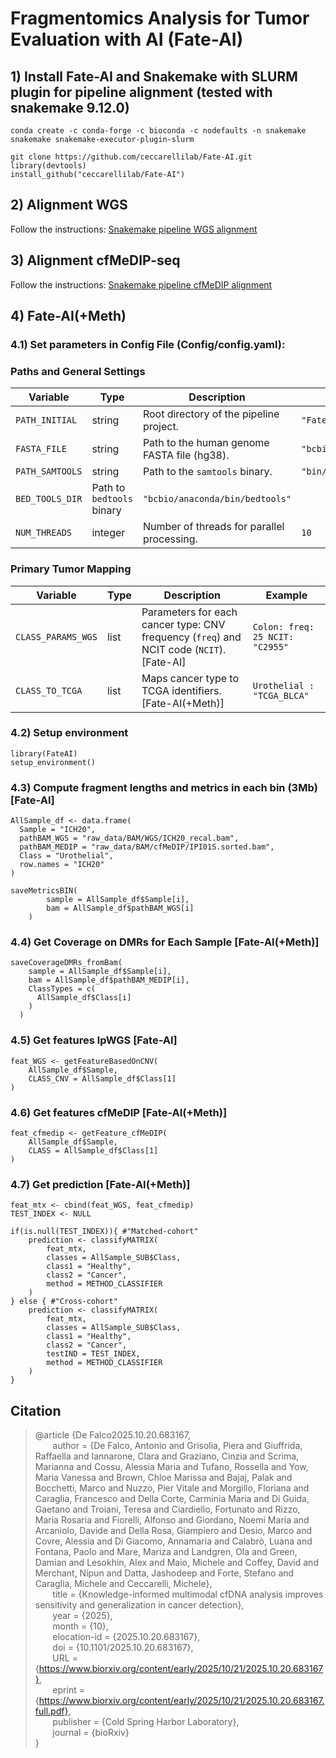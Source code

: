 # Fragmentomics Analysis for Tumor Evaluation with AI (Fate-AI)

## 1) Install Fate-AI and Snakemake with SLURM plugin for pipeline alignment (tested with snakemake 9.12.0)
```
conda create -c conda-forge -c bioconda -c nodefaults -n snakemake snakemake snakemake-executor-plugin-slurm

git clone https://github.com/ceccarellilab/Fate-AI.git
library(devtools)
install_github("ceccarellilab/Fate-AI")
```

## 2) Alignment WGS 
Follow the instructions: [Snakemake pipeline WGS alignment](https://github.com/ceccarellilab/Fate-AI/tree/main/WGS_alignment)

## 3) Alignment cfMeDIP-seq
Follow the instructions: [Snakemake pipeline cfMeDIP alignment](https://github.com/ceccarellilab/Fate-AI/tree/main/cfMeDIP_alignment)


## 4) Fate-AI(+Meth)

### 4.1) Set parameters in Config File (Config/config.yaml): 

### Paths and General Settings

| Variable | Type | Description | Example |
|----------|------|-------------|---------|
| `PATH_INITIAL` | string | Root directory of the pipeline project. | `"Fate-AI/"` |
| `FASTA_FILE` | string | Path to the human genome FASTA file (hg38). | `"bcbio/genomes/Hsapiens/hg38/seq/hg38.fa"` |
| `PATH_SAMTOOLS` | string | Path to the `samtools` binary. | `"bin/samtools"` |
| `BED_TOOLS_DIR` | Path to `bedtools` binary | `"bcbio/anaconda/bin/bedtools"` |
| `NUM_THREADS` | integer | Number of threads for parallel processing. | `10` |

### Primary Tumor Mapping

| Variable | Type | Description | Example |
|----------|------|-------------|---------|
| `CLASS_PARAMS_WGS` | list | Parameters for each cancer type: CNV frequency (`freq`) and NCIT code (`NCIT`). [Fate-AI]  | `Colon: freq: 25 NCIT: "C2955"` |
| `CLASS_TO_TCGA` | list | Maps cancer type to TCGA identifiers. [Fate-AI(+Meth)] | `Urothelial : "TCGA_BLCA"` |

### 4.2) Setup environment 
```
library(FateAI)
setup_environment()
```
### 4.3) Compute fragment lengths and metrics in each bin (3Mb) [Fate-AI]
```
AllSample_df <- data.frame(
  Sample = "ICH20", 
  pathBAM_WGS = "raw_data/BAM/WGS/ICH20_recal.bam", 
  pathBAM_MEDIP = "raw_data/BAM/cfMeDIP/IPI01S.sorted.bam", 
  Class = "Urothelial", 
  row.names = "ICH20"
)

saveMetricsBIN(
        sample = AllSample_df$Sample[i], 
        bam = AllSample_df$pathBAM_WGS[i]
    )
```

### 4.4) Get Coverage on DMRs for Each Sample [Fate-AI(+Meth)]

```
saveCoverageDMRs_fromBam(
    sample = AllSample_df$Sample[i],
    bam = AllSample_df$pathBAM_MEDIP[i],
    ClassTypes = c(
      AllSample_df$Class[i]
    )
  )
```


###  4.5) Get features lpWGS [Fate-AI]
```
feat_WGS <- getFeatureBasedOnCNV(
    AllSample_df$Sample, 
    CLASS_CNV = AllSample_df$Class[1]
)
```

###  4.6) Get features cfMeDIP [Fate-AI(+Meth)]
```
feat_cfmedip <- getFeature_cfMeDIP(
    AllSample_df$Sample,
    CLASS = AllSample_df$Class[1]
)

```

### 4.7) Get prediction [Fate-AI(+Meth)]

```
feat_mtx <- cbind(feat_WGS, feat_cfmedip)
TEST_INDEX <- NULL

if(is.null(TEST_INDEX)){ #"Matched-cohort"
    prediction <- classifyMATRIX(
        feat_mtx, 
        classes = AllSample_SUB$Class, 
        class1 = "Healthy", 
        class2 = "Cancer", 
        method = METHOD_CLASSIFIER
    )
} else { #"Cross-cohort"
    prediction <- classifyMATRIX(
        feat_mtx, 
        classes = AllSample_SUB$Class, 
        class1 = "Healthy", 
        class2 = "Cancer", 
        testIND = TEST_INDEX, 
        method = METHOD_CLASSIFIER
    )
}
```



## Citation

> @article {De Falco2025.10.20.683167,  
> &nbsp;&nbsp;&nbsp;&nbsp;&nbsp;&nbsp; author = {De Falco, Antonio and Grisolia, Piera and Giuffrida, Raffaella and Iannarone, Clara and Graziano, Cinzia and Scrima, Marianna and Cossu, Alessia Maria and Tufano, Rossella and Yow, Maria Vanessa and Brown, Chloe Marissa and Bajaj, Palak and Bocchetti, Marco and Nuzzo, Pier Vitale and Morgillo, Floriana and Caraglia, Francesco and Della Corte, Carminia Maria and Di Guida, Gaetano and Troiani, Teresa and Ciardiello, Fortunato and Rizzo, Maria Rosaria and Fiorelli, Alfonso and Giordano, Noemi Maria and Arcaniolo, Davide and Della Rosa, Giampiero and Desio, Marco and Covre, Alessia and Di Giacomo, Annamaria and Calabrò, Luana and Fontana, Paolo and Mare, Mariza and Landgren, Ola and Green, Damian and Lesokhin, Alex and Maio, Michele and Coffey, David and Merchant, Nipun and Datta, Jashodeep and Forte, Stefano and Caraglia, Michele and Ceccarelli, Michele},  
> &nbsp;&nbsp;&nbsp;&nbsp;&nbsp;&nbsp; title = {Knowledge-informed multimodal cfDNA analysis improves sensitivity and generalization in cancer detection},  
> &nbsp;&nbsp;&nbsp;&nbsp;&nbsp;&nbsp; year = {2025},  
> &nbsp;&nbsp;&nbsp;&nbsp;&nbsp;&nbsp; month = {10},  
> &nbsp;&nbsp;&nbsp;&nbsp;&nbsp;&nbsp; elocation-id = {2025.10.20.683167},  
> &nbsp;&nbsp;&nbsp;&nbsp;&nbsp;&nbsp; doi = {10.1101/2025.10.20.683167},  
> &nbsp;&nbsp;&nbsp;&nbsp;&nbsp;&nbsp; URL = {https://www.biorxiv.org/content/early/2025/10/21/2025.10.20.683167},  
> &nbsp;&nbsp;&nbsp;&nbsp;&nbsp;&nbsp; eprint = {https://www.biorxiv.org/content/early/2025/10/21/2025.10.20.683167.full.pdf},  
> &nbsp;&nbsp;&nbsp;&nbsp;&nbsp;&nbsp; publisher = {Cold Spring Harbor Laboratory},  
> &nbsp;&nbsp;&nbsp;&nbsp;&nbsp;&nbsp; journal = {bioRxiv}  
> }